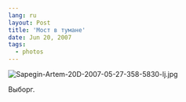 ```yaml
---
lang: ru
layout: Post
title: 'Мост в тумане'
date: Jun 20, 2007
tags:
  - photos
---
```


![Sapegin-Artem-20D-2007-05-27-358-5830-lj.jpg](upload://Sapegin-Artem-20D-2007-05-27-358-5830-lj.jpg)

Выборг.
